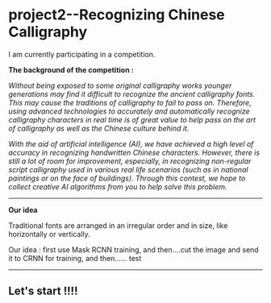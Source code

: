 # project2--Recognizing Chinese Calligraphy

I am currently participating in a competition.

**The background of the competition :**

*Without being exposed to some original calligraphy works younger generations may find it difficult to recognize the ancient calligraphy fonts. This may cause the traditions of calligraphy to fail to pass on. Therefore, using advanced technologies to accurately and automatically recognize calligraphy characters in real time is of great value to help pass on the art of calligraphy as well as the Chinese culture behind it.*

*With the aid of artificial intelligence (AI), we have achieved a high level of accuracy in recognizing handwritten Chinese characters. However, there is still a lot of room for improvement, especially, in recognizing non-regular script calligraphy used in various real life scenarios (such as in national paintings or on the face of buildings). Through this contest, we hope to collect creative AI algorithms from you to help solve this problem.*

------

**Our idea**

Traditional fonts are arranged in an irregular order and in size, like horizontally or vertically.

Our idea : first use Mask RCNN training, and then....cut the image and send it to CRNN for training, and then...... test

------

## Let's start !!!!

